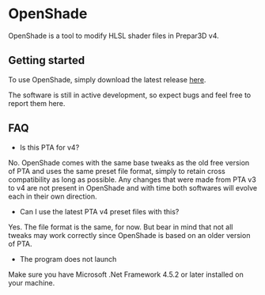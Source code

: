 # OpenShade
OpenShade is a tool to modify HLSL shader files in Prepar3D v4.

## Getting started
To use OpenShade, simply download the latest release [here](https://github.com/LB767/OpenShade/releases).

The software is still in active development, so expect bugs and feel free to report them here.

## FAQ
- Is this PTA for v4?

No. OpenShade comes with the same base tweaks as the old free version of PTA and uses the same preset file format, simply to retain cross compatibility as long as possible.
Any changes that were made from PTA v3 to v4 are not present in OpenShade and with time both softwares will evolve each in their own direction.

- Can I use the latest PTA v4 preset files with this?

Yes. The file format is the same, for now. But bear in mind that not all tweaks may work correctly since OpenShade is based on an older version of PTA.

- The program does not launch

Make sure you have Microsoft .Net Framework 4.5.2 or later installed on your machine.

